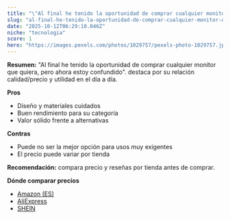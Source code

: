 ```yaml
---
title: "\"Al final he tenido la oportunidad de comprar cualquier monitor que quiera, pero ahora estoy confundido\"."
slug: "al-final-he-tenido-la-oportunidad-de-comprar-cualquier-monitor-que-quiera-pero-a"
date: "2025-10-12T06:29:10.046Z"
niche: "tecnologia"
score: 1
hero: "https://images.pexels.com/photos/1029757/pexels-photo-1029757.jpeg?auto=compress&cs=tinysrgb&fit=crop&h=627&w=1200&auto=compress&cs=tinysrgb&w=1200&h=675&fit=crop"
---
```


**Resumen:** "Al final he tenido la oportunidad de comprar cualquier monitor que quiera, pero ahora estoy confundido". destaca por su relación calidad/precio y utilidad en el día a día.

**Pros**
- Diseño y materiales cuidados
- Buen rendimiento para su categoría
- Valor sólido frente a alternativas

**Contras**
- Puede no ser la mejor opción para usos muy exigentes
- El precio puede variar por tienda

**Recomendación:** compara precio y reseñas por tienda antes de comprar.

**Dónde comparar precios**
- [Amazon (ES)](https://www.amazon.es/s?k=%22Al%20final%20he%20tenido%20la%20oportunidad%20de%20comprar%20cualquier%20monitor%20que%20quiera%2C%20pero%20ahora%20estoy%20confundido%22.&tag=teknovashop25-21)
- [AliExpress](https://www.aliexpress.com/wholesale?SearchText=%22Al%20final%20he%20tenido%20la%20oportunidad%20de%20comprar%20cualquier%20monitor%20que%20quiera%2C%20pero%20ahora%20estoy%20confundido%22.)
- [SHEIN](https://www.shein.com/pdsearch/%22Al%20final%20he%20tenido%20la%20oportunidad%20de%20comprar%20cualquier%20monitor%20que%20quiera%2C%20pero%20ahora%20estoy%20confundido%22.)